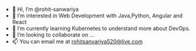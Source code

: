- 👋 Hi, I’m @rohit-sanwariya
- 👀 I’m interested in Web Development with Java,Python, Angular and React
- 🌱 I’m currently learning Kubernetes to understand more about DevOps.
- 💞️ I’m looking to collaborate on ...
- 📫 You can email me at rohitsanvariya520@live.com

<!---
rohit-sanwariya/rohit-sanwariya is a ✨ special ✨ repository because its `README.md` (this file) appears on your GitHub profile.
You can click the Preview link to take a look at your changes.
--->
